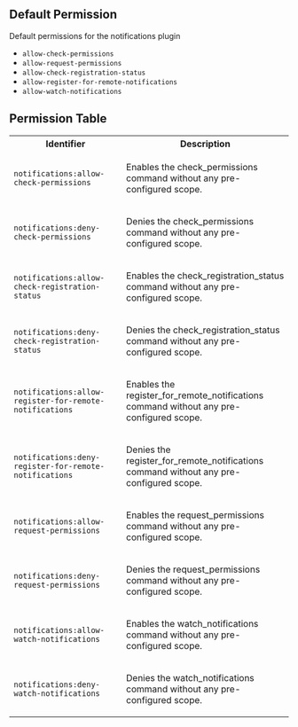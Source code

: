 ## Default Permission

Default permissions for the notifications plugin

- `allow-check-permissions`
- `allow-request-permissions`
- `allow-check-registration-status`
- `allow-register-for-remote-notifications`
- `allow-watch-notifications`

## Permission Table

<table>
<tr>
<th>Identifier</th>
<th>Description</th>
</tr>


<tr>
<td>

`notifications:allow-check-permissions`

</td>
<td>

Enables the check_permissions command without any pre-configured scope.

</td>
</tr>

<tr>
<td>

`notifications:deny-check-permissions`

</td>
<td>

Denies the check_permissions command without any pre-configured scope.

</td>
</tr>

<tr>
<td>

`notifications:allow-check-registration-status`

</td>
<td>

Enables the check_registration_status command without any pre-configured scope.

</td>
</tr>

<tr>
<td>

`notifications:deny-check-registration-status`

</td>
<td>

Denies the check_registration_status command without any pre-configured scope.

</td>
</tr>

<tr>
<td>

`notifications:allow-register-for-remote-notifications`

</td>
<td>

Enables the register_for_remote_notifications command without any pre-configured scope.

</td>
</tr>

<tr>
<td>

`notifications:deny-register-for-remote-notifications`

</td>
<td>

Denies the register_for_remote_notifications command without any pre-configured scope.

</td>
</tr>

<tr>
<td>

`notifications:allow-request-permissions`

</td>
<td>

Enables the request_permissions command without any pre-configured scope.

</td>
</tr>

<tr>
<td>

`notifications:deny-request-permissions`

</td>
<td>

Denies the request_permissions command without any pre-configured scope.

</td>
</tr>

<tr>
<td>

`notifications:allow-watch-notifications`

</td>
<td>

Enables the watch_notifications command without any pre-configured scope.

</td>
</tr>

<tr>
<td>

`notifications:deny-watch-notifications`

</td>
<td>

Denies the watch_notifications command without any pre-configured scope.

</td>
</tr>
</table>
